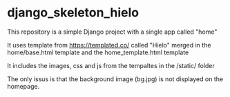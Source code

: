 # django_skeleton_hielo

This repository is a simple Django project with a single app called "home"

It uses template from https://templated.co/ called "Hielo" merged in the home/base.html template and the home_template.html template

It includes the images, css and js from the tempaltes in the /static/ folder

The only issus is that the background image (bg.jpg) is not displayed on the homepage.


